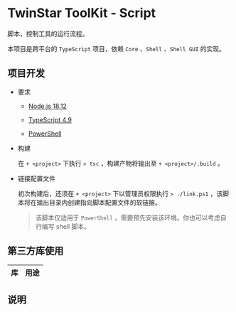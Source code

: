 # TwinStar ToolKit - Script

脚本，控制工具的运行流程。

本项目是跨平台的 `TypeScript` 项目，依赖 `Core` 、`Shell` 、`Shell GUI` 的实现。

## 项目开发

* 要求
	
	* [Node.js 18.12](https://nodejs.org/)
	
	* [TypeScript 4.9](https://www.typescriptlang.org/)
	
	* [PowerShell](https://learn.microsoft.com/powershell/)

* 构建
	
	在 `+ <project>` 下执行 `> tsc` ，构建产物将输出至 `+ <project>/.build` 。

* 链接配置文件
	
	初次构建后，还须在 `+ <project>` 下以管理员权限执行 `> ./link.ps1` ，该脚本将在输出目录内创建指向脚本配置文件的软链接。
	
	> 该脚本仅适用于 `PowerShell` ，需要预先安装该环境。你也可以考虑自行编写 shell 脚本。

## 第三方库使用

| 库 | 用途 |
|:--:|:----:|

## 说明
